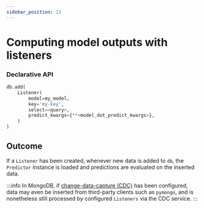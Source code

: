 ```yaml
---
sidebar_position: 22
---
```


# Computing model outputs with listeners

### Declarative API

```python
db.add(
    Listener(
        model=my_model,
        key='my-key',
        select=<query>,
        predict_kwargs={**<model_dot_predict_kwargs>},
    )
)
```

## Outcome

If a `Listener` has been created, whenever new data is added to `db`, 
the `Predictor` instance is loaded and predictions are evaluated on the inserted data.

:::info
In MongoDB, if [change-data-capture (CDC)](../production/change_data_capture.md) has been configured, 
data may even be inserted from third-party clients such as `pymongo`, and is nonetheless still processed
by configured `Listeners` via the CDC service.
:::